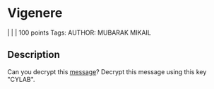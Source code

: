# Vigenere
 |  |  | 100 points
Tags: 
AUTHOR: MUBARAK MIKAIL

## Description
Can you decrypt this [message](https://artifacts.picoctf.net/c/532/cipher.txt)?
Decrypt this message using this key "CYLAB".
